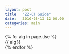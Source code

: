 ```yaml
---
layout: post
title:  "ZZ-CT Guide"
date:   2016-08-13 12:00:00
categories: main
---
```


<section class="algs">
  {% for alg in page.tlse %}
    <div class="alg">
      {{ alg }}
    </div>
  {% endfor %}
</section>
